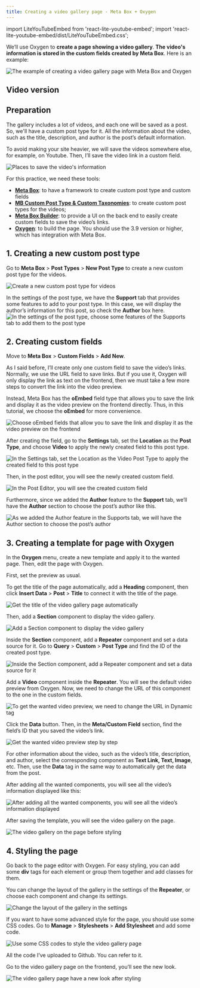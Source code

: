 ```yaml
---
title: Creating a video gallery page - Meta Box + Oxygen
---
```



import LiteYouTubeEmbed from 'react-lite-youtube-embed';
import 'react-lite-youtube-embed/dist/LiteYouTubeEmbed.css';

We’ll use Oxygen to **create a page showing a video gallery**. **The video's information is stored in the custom fields created by Meta Box**. Here is an example:

![The example of creating a video gallery page with Meta Box and Oxygen](https://i.imgur.com/xg6ygqB.png)

## Video version

<LiteYouTubeEmbed id='rs2kJI8NZYQ' />

## Preparation

The gallery includes a lot of videos, and each one will be saved as a post. So, we'll have a custom post type for it. All the information about the video, such as the title, description, and author is the post’s default information.

To avoid making your site heavier, we will save the videos somewhere else, for example, on Youtube. Then, I’ll save the video link in a custom field.

![Places to save the video's information](https://i.imgur.com/yBa2unw.png)

For this practice, we need these tools:

* **[Meta Box](https://metabox.io)**: to have a framework to create custom post type and custom fields
* **[MB Custom Post Type & Custom Taxonomies](https://metabox.io/plugins/custom-post-type/)**: to create custom post types for the videos;
* **[Meta Box Builder](https://metabox.io/plugins/meta-box-builder/)**: to provide a UI on the back end to easily create custom fields to save the video’s links.
* **[Oxygen](https://oxygenbuilder.com/)**: to build the page. You should use the 3.9 version or higher, which has integration with Meta Box.

## 1. Creating a new custom post type

Go to **Meta Box** > **Post Types** > **New Post Type** to create a new custom post type for the videos.

![Create a new custom post type for videos](https://i.imgur.com/Ddma0xi.png)

In the settings of the post type, we have the **Support** tab that provides some features to add to your post type. In this case, we will display the author’s information for this post, so check the **Author** box here.
![In the settings of the post type, choose some features of the Supports tab to add them to the post type](https://i.imgur.com/qSceLhJ.png)

## 2. Creating custom fields

Move to **Meta Box** > **Custom Fields** > **Add New**.

As I said before, I’ll create only one custom field to save the video’s links. Normally, we use the URL field to save links. But if you use it, Oxygen will only display the link as text on the frontend, then we must take a few more steps to convert the link into the video preview.

Instead, Meta Box has the **oEmbed** field type that allows you to save the link and display it as the video preview on the frontend directly. Thus, in this tutorial, we choose the **oEmbed** for more convenience.

![Choose oEmbed fields that allow you to save the link and display it as the video preview on the frontend](https://i.imgur.com/3Q52CkV.png)

After creating the field, go to the **Settings** tab, set the **Location** as the **Post Type**, and choose **Video** to apply the newly created field to this post type.

![In the Settings tab, set the Location as the Video Post Type to apply the created field to this post type](https://i.imgur.com/yh6aob5.png)

Then, in the post editor, you will see the newly created custom field.

![In the Post Editor, you will see the created custom field](https://i.imgur.com/FM7J0e6.png)

Furthermore, since we added the **Author** feature to the **Support** tab, we’ll have the **Author** section to choose the post’s author like this.

![As we added the Author feature in the Supports tab, we will have the Author section to choose the post’s author](https://i.imgur.com/UkjEHH1.png)

## 3. Creating a template for page with Oxygen

In the **Oxygen** menu, create a new template and apply it to the wanted page. Then, edit the page with Oxygen.

First, set the preview as usual.

To get the title of the page automatically, add a **Heading** component, then click **Insert Data** > **Post** > **Title** to connect it with the title of the page.

![Get the title of the video gallery page automatically](https://i.imgur.com/gR1Xwe8.gif)

Then, add a **Section** component to display the video gallery.

![Add a Section component to display the video gallery](https://i.imgur.com/ajscNU2.png)

Inside the **Section** component, add a **Repeater** component and set a data source for it. Go to **Query** > **Custom** > **Post Type** and find the ID of the created post type.

![Inside the Section component, add a Repeater component and set a data source for it](https://i.imgur.com/MVf3BNJ.gif)

Add a **Video** component inside the **Repeater**. You will see the default video preview from Oxygen. Now, we need to change the URL of this component to the one in the custom fields.

![To get the wanted video preview, we need to change the URL in Dynamic tag](https://i.imgur.com/7rgAiUf.png)

Click the **Data** button. Then, in the **Meta/Custom Field** section, find the field’s ID that you saved the video’s link.

![Get the wanted video preview step by step](https://i.imgur.com/8SXcNPn.gif)

For other information about the video, such as the video’s title, description, and author, select the corresponding component as **Text Link, Text, Image**, etc. Then, use the **Data** tag in the same way to automatically get the data from the post.

After adding all the wanted components, you will see all the video’s information displayed like this:

![After adding all the wanted components, you will see all the video’s information displayed](https://i.imgur.com/cZ453jD.png)

After saving the template, you will see the video gallery on the page.

![The video gallery on the page before styling](https://i.imgur.com/5py7iGN.png)

## 4. Styling the page

Go back to the page editor with Oxygen. For easy styling, you can add some **div** tags for each element or group them together and add classes for them.

You can change the layout of the gallery in the settings of the **Repeater**, or choose each component and change its settings.

![Change the layout of the gallery in the settings](https://i.imgur.com/9a01tAh.png)

If you want to have some advanced style for the page, you should use some CSS codes. Go to **Manage** > **Stylesheets** > **Add Stylesheet** and add some code.

![Use some CSS codes to style the video gallery page](https://i.imgur.com/9cX1mYv.png)

All the code I’ve uploaded to Github. You can refer to it.

Go to the video gallery page on the frontend, you’ll see the new look.

![The video gallery page have a new look after styling](https://i.imgur.com/xg6ygqB.png)

